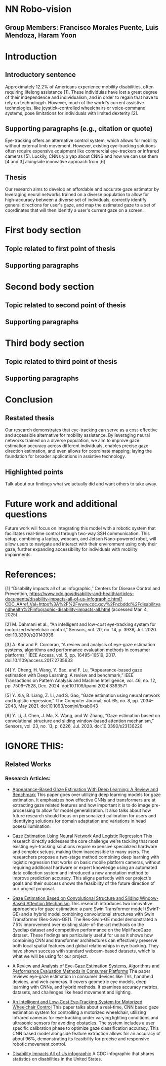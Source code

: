 # NN Robo-vision
## Group Members: Francisco Morales Puente, Luis Mendoza, Haram Yoon

# Introduction
## Introductory sentence
Approximately 12.2% of Americans experience mobility disabilities, often requiring lifelong assistance [1]. These individulas have lost a great degree of their independence and individualism, and in order to regain that have to rely on technologyh. However, much of the world's current assistive technologies, like joystick-controlled wheelchairs or voice-command systems, pose limitations for individuals with limited dexterity [2].

## Supporting paragraphs (e.g., citation or quote)

 Eye-tracking offers an alternative control system, which allows for mobility without external limb movement. However, existing eye-tracking solutions often require expensive equipment like commercial eye-trackers or infrared cameras [5]. Luckily, CNNs yip yap about CNNS and how we can use them [4 and 3] alongside innovative approach from [6].

## Thesis
Our research aims to develop an affordable and accurate gaze estimator by leveraging neural networks trained on a diverse population to allow for high-accuracy between a diverse set of individuals, correctly identify general directions for user's gaze, and map the estimated gaze to a set of coordinates that will then idenitfy a user's current gaze on a screen.

# First body section
## Topic related to first point of thesis
## Supporting paragraphs

# Second body section
## Topic related to second point of thesis
## Supporting paragraphs

# Third body section
## Topic related to third point of thesis
## Supporting paragraphs

# Conclusion
## Restated thesis
Our research demonstrates that eye-tracking can serve as a cost-effective and accessible alternative for mobility assistance. By leveraging neural networks trained on a diverse population, we aim to improve gaze estimation accuracy across different individuals, enables precise gaze direction estimation, and even allows for coordinate mapping; laying the foundation for broader applications in assistive technology.

## Highlighted points
Talk about our findings what we actually did and want others to take away.


# Future work and additional questions
Future work will focus on integrating this model with a robotic system that facilitates real-time control through two-way SSH communication. This setup, combining a laptop, webcam, and Jetson Nano-powered robot, will allow users to navigate and interact with their environment using only their gaze, further expanding accessibility for individuals with mobility impairments.


# References:
[1] “Disability impacts all of us infographic,” Centers for Disease Control and Prevention, https://www.cdc.gov/disability-and-health/articles-documents/disability-impacts-all-of-us-infographic.html?CDC_AAref_Val=https%3A%2F%2Fwww.cdc.gov%2Fncbddd%2Fdisabilityandhealth%2Finfographic-disability-impacts-all.html (accessed Mar. 4, 2025). 

[2] M. Dahmani et al., “An intelligent and low-cost eye-tracking system for motorized wheelchair control,” Sensors, vol. 20, no. 14, p. 3936, Jul. 2020. doi:10.3390/s20143936 

[3] A. Kar and P. Corcoran, “A review and analysis of eye-gaze estimation systems, algorithms and performance evaluation methods in consumer platforms,” IEEE Access, vol. 5, pp. 16495–16519, 2017. doi:10.1109/access.2017.2735633 

[4] Y. Cheng, H. Wang, Y. Bao, and F. Lu, “Appearance-based gaze estimation with Deep Learning: A review and benchmark,” IEEE Transactions on Pattern Analysis and Machine Intelligence, vol. 46, no. 12, pp. 7509–7528, Dec. 2024. doi:10.1109/tpami.2024.3393571 

[5] Y. Xia, B. Liang, Z. Li, and S. Gao, “Gaze estimation using neural network and logistic regression,” The Computer Journal, vol. 65, no. 8, pp. 2034–2043, May 2021. doi:10.1093/comjnl/bxab043 

[6] Y. Li, J. Chen, J. Ma, X. Wang, and W. Zhang, “Gaze estimation based on convolutional structure and sliding window-based attention mechanism,” Sensors, vol. 23, no. 13, p. 6226, Jul. 2023. doi:10.3390/s23136226 



# IGNORE THIS: 
## Related Works
### Research Articles:

* [Appearance-Based Gaze Estimation With Deep Learning: A Review and Benchmark](https://ieeexplore.ieee.org/document/10508472/) This paper goes over utilizing deep learning models for gaze estimation. It emphasizes how effective CNNs and transformers are at extracting gaze related features and how important it is to do image pre-processing to allow for model generalization. It also talks about how future research should focus on personalized calibration for users and identifying solutions for domain adaptation and variations in head poses/illumination.


* [Gaze Estimation Using Neural Network And Logistic Regression ](https://academic.oup.com/comjnl/article/65/8/2034/6269131?login=true) This research directly addresses the core challenge we're tackling that most existing eye-tracking solutions require expensive specialized hardware and complex setups, making them inaccessible to many users. The researchers propose a two-stage method combining deep learning with logistic regression that works on basic mobile platform cameras, without requiring additional hardware or expert knowledge using an automated data collection system and introduced a new annotation method to improve prediction accuracy. This aligns perfectly with our project's goals and their success shows the feasibility of the future direction of our project proposal. 

* [Gaze Estimation Based on Convolutional Structure and Sliding Window-Based Attention Mechanism](https://pmc.ncbi.nlm.nih.gov/articles/PMC10346721/) This research introduces two innovative approaches for gaze estimation: a pure Swin Transformer model (SwinT-GE) and a hybrid model combining convolutional structures with Swin Transformer (Res-Swin-GE)1. The Res-Swin-GE model demonstrated a 7.5% improvement over existing state-of-the-art methods on the Eyediap dataset and competitive performance on the MpiiFaceGaze dataset. These findings are particularly useful for us as it shows how combining CNN and transformer architectures can effectively preserve both local spatial features and global relationships in eye tracking. They have shown success with standard webcam-based datasets, which is what we will be using for our project.

* [A Review and Analysis of Eye-Gaze Estimation Systems, Algorithms and Performance Evaluation Methods in Consumer Platforms](https://ieeexplore.ieee.org/abstract/document/8003267) The paper reviews eye-gaze estimation in consumer devices like TVs, handheld devices, and web cameras. It covers geometric eye models, deep learning with CNNs, and hybrid methods. It examines accuracy metrics, datasets, and challenges like head movement and lighting.

* [An Intelligent and Low-Cost Eye-Tracking System for Motorized Wheelchair Control](https://pmc.ncbi.nlm.nih.gov/articles/PMC7412002/pdf/sensors-20-03936.pdf) This paper talks about a real-time, CNN based gaze estimation system for controlling a motorized wheelchair, utilizing infrared cameras for eye-tracking under varying lighting conditions and ultrasonic sensors for avoiding obstacles. The system includes a user specific calibration phase to optimize gaze classification accuracy. This CNN based model alongside feature extraction allows for an accuracy of about 96%, demonstrating its feasibility for precise and responsive robotic movement control.

* [Disability Impacts All of Us infographic](https://www.cdc.gov/disability-and-health/articles-documents/disability-impacts-all-of-us-infographic.html?CDC_AAref_Val=https://www.cdc.gov/ncbddd/disabilityandhealth/infographic-disability-impacts-all.html) A CDC infographic that shares statistics on disabilities in the United States.


